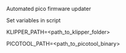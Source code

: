 Automated pico firmware updater

Set variables in script

KLIPPER_PATH=<path_to_klipper_folder>

PICOTOOL_PATH=<path_to_picotool_binary>
